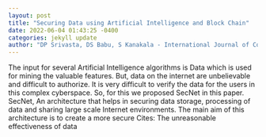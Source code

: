```yaml
--- 
layout: post 
title: "Securing Data using Artificial Intelligence and Block Chain" 
date: 2022-06-04 01:43:25 -0400 
categories: jekyll update 
author: "DP Srivasta, DS Babu, S Kanakala - International Journal of Computational , 2022" 
--- 
```

The input for several Artificial Intelligence algorithms is Data which is used for mining the valuable features. But, data on the internet are unbelievable and difficult to authorize. It is very difficult to verify the data for the users in this complex cyberspace. So, for this we proposed SecNet in this paper. SecNet, An architecture that helps in securing data storage, processing of data and sharing large scale Internet environments. The main aim of this architecture is to create a more secure Cites: The unreasonable effectiveness of data